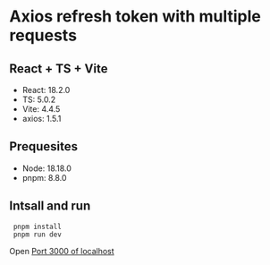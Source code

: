 # Axios refresh token with multiple requests

## React + TS + Vite

- React: 18.2.0
- TS: 5.0.2
- Vite: 4.4.5
- axios: 1.5.1

## Prequesites

- Node: 18.18.0
- pnpm: 8.8.0

## Intsall and run

```
 pnpm install
 pnpm run dev
```

Open [Port 3000 of localhost](https://localhost:3000)

